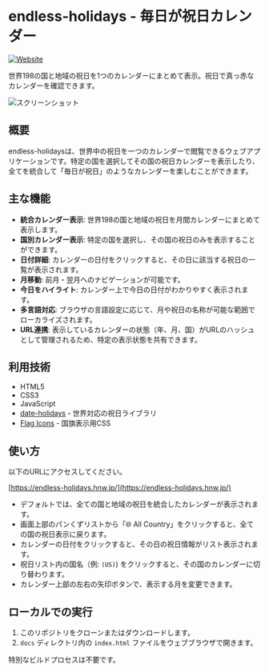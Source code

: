 # endless-holidays - 毎日が祝日カレンダー

[![Website](https://img.shields.io/badge/Website-https://endless--holidays.hnw.jp/-blue.svg)](https://endless-holidays.hnw.jp/)

世界198の国と地域の祝日を1つのカレンダーにまとめて表示。祝日で真っ赤なカレンダーを確認できます。

![スクリーンショット](https://endless-holidays.hnw.jp/example.png)

## 概要

endless-holidaysは、世界中の祝日を一つのカレンダーで閲覧できるウェブアプリケーションです。特定の国を選択してその国の祝日カレンダーを表示したり、全てを統合して「毎日が祝日」のようなカレンダーを楽しむことができます。

## 主な機能

* **統合カレンダー表示**: 世界198の国と地域の祝日を月間カレンダーにまとめて表示します。
* **国別カレンダー表示**: 特定の国を選択し、その国の祝日のみを表示することができます。
* **日付詳細**: カレンダーの日付をクリックすると、その日に該当する祝日の一覧が表示されます。
* **月移動**: 前月・翌月へのナビゲーションが可能です。
* **今日をハイライト**: カレンダー上で今日の日付がわかりやすく表示されます。
* **多言語対応**: ブラウザの言語設定に応じて、月や祝日の名称が可能な範囲でローカライズされます。
* **URL連携**: 表示しているカレンダーの状態（年、月、国）がURLのハッシュとして管理されるため、特定の表示状態を共有できます。

## 利用技術

* HTML5
* CSS3
* JavaScript
* [date-holidays](https://www.npmjs.com/package/date-holidays) - 世界対応の祝日ライブラリ
* [Flag Icons](https://github.com/lipis/flag-icons) - 国旗表示用CSS

## 使い方

以下のURLにアクセスしてください。

[https://endless-holidays.hnw.jp/](https://endless-holidays.hnw.jp/)

* デフォルトでは、全ての国と地域の祝日を統合したカレンダーが表示されます。
* 画面上部のパンくずリストから「🌐 All Country」をクリックすると、全ての国の祝日表示に戻ります。
* カレンダーの日付をクリックすると、その日の祝日情報がリスト表示されます。
* 祝日リスト内の国名（例: `(US)`) をクリックすると、その国のカレンダーに切り替わります。
* カレンダー上部の左右の矢印ボタンで、表示する月を変更できます。

## ローカルでの実行

1.  このリポジトリをクローンまたはダウンロードします。
2.  `docs` ディレクトリ内の `index.html` ファイルをウェブブラウザで開きます。

特別なビルドプロセスは不要です。
